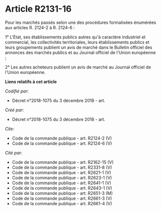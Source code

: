 # Article R2131-16

Pour les marchés passés selon une des procédures formalisées énumérées aux articles R. 2124-2 à R. 2124-6 : 

1° L'Etat, ses établissements publics autres qu'à caractère industriel et commercial, les collectivités territoriales, leurs
établissements publics et leurs groupements publient un avis de marché dans le Bulletin officiel des annonces des marchés
publics et au Journal officiel de l'Union européenne ; 

2° Les autres acheteurs publient un avis de marché au Journal officiel de l'Union européenne.

**Liens relatifs à cet article**

_Codifié par_:

  - Décret n°2018-1075 du 3 décembre 2018 - art.

_Créé par_:

  - Décret n°2018-1075 du 3 décembre 2018 - art.

_Cite_:

  - Code de la commande publique - art. R2124-2 (V)
  - Code de la commande publique - art. R2124-6 (V)

_Cité par_:

  - Code de la commande publique - art. R2162-15 (V)
  - Code de la commande publique - art. R2331-8 (V)
  - Code de la commande publique - art. R2621-1 (V)
  - Code de la commande publique - art. R2623-1 (V)
  - Code de la commande publique - art. R2641-1 (V)
  - Code de la commande publique - art. R2643-1 (V)
  - Code de la commande publique - art. R2651-3 (M)
  - Code de la commande publique - art. R2661-3 (V)
  - Code de la commande publique - art. R2661-4 (V)
